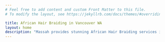 ```yaml
---
# Feel free to add content and custom Front Matter to this file.
# To modify the layout, see https://jekyllrb.com/docs/themes/#overriding-theme-defaults

title: African Hair Braiding in Vancouver WA
layout: home
description: "Massah provides stunning African Hair Braiding services in the Vancouver, WA and Portland OR Metro area."
---
```

